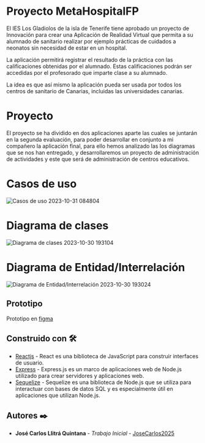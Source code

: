 # Proyecto MetaHospitalFP

El IES Los Gladiolos de la isla de Tenerife tiene aprobado un proyecto de Innovación para crear
una Aplicación de Realidad Virtual que permita a su alumnado de sanitario realizar por ejemplo
prácticas de cuidados a neonatos sin necesidad de estar en un hospital.

La aplicación permitirá registrar el resultado de la práctica con las calificaciones obtenidas por
el alumnado. Estas calificaciones podrán ser accedidas por el profesorado que imparte clase a
su alumnado.

La idea es que así mismo la aplicación pueda ser usada por todos los centros de sanitario de
Canarias, incluidas las universidades canarias.

# Proyecto

El proyecto se ha dividido en dos aplicaciones aparte las cuales se juntarán en la segunda evaluación,
para poder desarrollar en conjunto a mi compañero la aplicación final, para ello hemos analizado las
los diagramas que se nos han entregado, y desarrollaremos un proyecto de administración de actividades
y este que será de administración de centros educativos.

# Casos de uso

![Casos de uso 2023-10-31 084804](https://github.com/JoseCarlos2025/Neonatos/assets/118464246/b94ec6cc-0832-4b98-a76d-0f04e4d21431)

# Diagrama de clases

![Diagrama de clases 2023-10-30 193104](https://github.com/JoseCarlos2025/Neonatos/assets/118464246/874c7d5a-66fb-498c-88ad-2e54270912e7)

# Diagrama de Entidad/Interrelación

![Diagrama de Entidad/Interrelación 2023-10-30 193024](https://github.com/JoseCarlos2025/Neonatos/assets/118464246/2d5cb512-392b-4b08-8246-2a0c7cbea6b6)

## Prototipo

Prototipo en [figma](https://www.figma.com/file/cKBt0NM8CGovFJGsIVfnug/MetaHospitalFp?type=design&node-id=0%3A1&mode=design&t=XYOpM1Ug3TnG21M6-1)

## Construido con 🛠️

* [Reactjs](https://react.dev/) - React es una biblioteca de JavaScript para construir interfaces de usuario.
* [Express](https://expressjs.com/es/) - Express.js es un marco de aplicaciones web de Node.js utilizado para crear servidores y aplicaciones web.
* [Sequelize](https://sequelize.org/) - Sequelize es una biblioteca de Node.js que se utiliza para interactuar con bases de datos SQL y es especialmente útil en aplicaciones que utilizan Node.js.


## Autores ✒️

* **José Carlos Llitrá Quintana** - *Trabajo Inicial* - [JoseCarlos2025](https://github.com/JoseCarlos2025)
